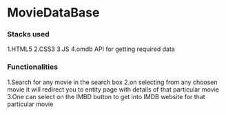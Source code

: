 # MovieDataBase

### Stacks used
  1.HTML5
  2.CSS3
  3.JS
  4.omdb API for getting required data
  
### Functionalities
  1.Search for any movie in the search box
  2.on selecting from any choosen movie it will redirect you to entity page with details of that particular movie
  3.One can select on the IMBD button to get into IMDB website for that particular movie
